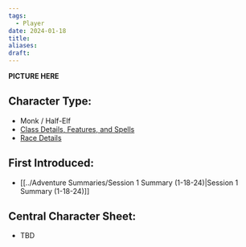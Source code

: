 ```yaml
---
tags:
  - Player
date: 2024-01-18
title: 
aliases: 
draft:
---
```

**PICTURE HERE**
## Character Type:
- Monk / Half-Elf
- [Class Details, Features, and Spells](https://www.dndbeyond.com/classes/monk)
- [Race Details](https://www.dndbeyond.com/races/half-elf)
## First Introduced:
 * [[../Adventure Summaries/Session 1 Summary (1-18-24)|Session 1 Summary (1-18-24)]]
## Central Character Sheet:
 * TBD


